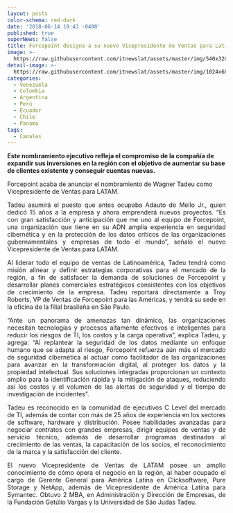 ```yaml
---
layout: posts
color-schema: red-dark
date: '2018-06-14 19:43 -0400'
published: true
superNews: false
title: Forcepoint designa a su nuevo Vicepresidente de Ventas para Latinoamérica
image: >-
  https://raw.githubusercontent.com/itnewslat/assets/master/img/540x320/Wagner-Tadeu-p.jpg
detail-image: >-
  https://raw.githubusercontent.com/itnewslat/assets/master/img/1024x680/Wagner-Tadeu-g.jpg
categories:
  - Venezuela
  - Colombia
  - Argentina
  - Perú
  - Ecuador
  - Chile
  - Panama
tags:
  - Canales
---
```

**Este nombramiento ejecutivo refleja el compromiso de la compañía de expandir sus inversiones en la región con el objetivo de aumentar su base de clientes existente y conseguir cuentas nuevas.**

Forcepoint acaba de anunciar el nombramiento de Wagner Tadeu como Vicepresidente de Ventas para LATAM.

<p style="text-align: justify;">Tadeu asumirá el puesto que antes ocupaba Adauto de Mello Jr., quien dedicó 15 años a la empresa y ahora emprenderá nuevos proyectos. “Es con gran satisfacción y anticipación que me uno al equipo de Forcepoint, una organización que tiene en su ADN amplia experiencia en seguridad cibernética y en la protección de los datos críticos de las organizaciones gubernamentales y empresas de todo el mundo”, señaló el nuevo Vicepresidente de Ventas para LATAM.</p>

<p style="text-align: justify;">Al liderar todo el equipo de ventas de Latinoamérica, Tadeu tendrá como misión alinear y definir estrategias corporativas para el mercado de la región, a fin de satisfacer la demanda de soluciones de Forcepoint y desarrollar planes comerciales estratégicos consistentes con los objetivos de crecimiento de la empresa. Tadeu reportará directamente a Troy Roberts, VP de Ventas de Forcepoint para las Américas, y tendrá su sede en la oficina de la filial brasileña en São Paulo.</p>
 
<p style="text-align: justify;">“Ante un panorama de amenazas tan dinámico, las organizaciones necesitan tecnologías y procesos altamente efectivos e inteligentes para reducir los riesgos de TI, los costos y la carga operativa”, explica Tadeu, y agrega: “Al replantear la seguridad de los datos mediante un enfoque humano que se adapta al riesgo, Forcepoint refuerza aún más el mercado de seguridad cibernética al actuar como facilitador de las organizaciones para avanzar en la transformación digital, al proteger los datos y la propiedad intelectual. Sus soluciones integradas proporcionan un contexto amplio para la identificación rápida y la mitigación de ataques, reduciendo así los costos y el volumen de las alertas de seguridad y el tiempo de investigación de incidentes”.</p>

<p style="text-align: justify;">Tadeu es reconocido en la comunidad de ejecutivos C Level del mercado de TI, además de contar con más de 25 años de experiencia en los sectores de software, hardware y distribución. Posee habilidades avanzadas para negociar contratos con grandes empresas, dirigir equipos de ventas y de servicio técnico, además de desarrollar programas destinados al crecimiento de las ventas, la capacitación de los socios, el reconocimiento de la marca y la satisfacción del cliente.</p>

<p style="text-align: justify;">El nuevo Vicepresidente de Ventas de LATAM posee un amplio conocimiento de cómo opera el negocio en la región, al haber ocupado el cargo de Gerente General para América Latina en Clicksoftware, Pure Storage y NetApp, además de Vicepresidente de América Latina para Symantec. Obtuvo 2 MBA, en Administración y Dirección de Empresas, de la Fundación Getúlio Vargas y la Universidad de São Judas Tadeu.</p>